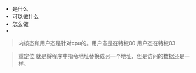 
- 是什么
- 可以做什么
- 怎么做
- 

> 内核态和用户态是针对cpu的。用户态是在特权00  用户态在特权03

> 重定位 就是将程序中指令地址替换成另一个地址，但是访问的数据还是一样。
